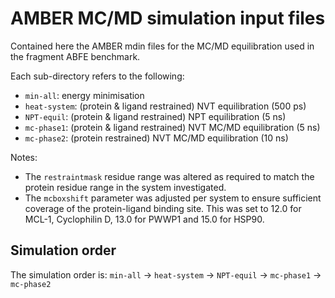 # AMBER MC/MD simulation input files

Contained here the AMBER mdin files for the MC/MD equilibration used in the
fragment ABFE benchmark.

Each sub-directory refers to the following:

  - `min-all`: energy minimisation
  - `heat-system`: (protein & ligand restrained) NVT equilibration (500 ps)
  - `NPT-equil`: (protein & ligand restrained) NPT equilibration (5 ns)
  - `mc-phase1`: (protein & ligand restrained) NVT MC/MD equilibration (5 ns)
  - `mc-phase2`: (protein restrained) NVT MC/MD equilibration (10 ns)

Notes:
  - The `restraintmask` residue range was altered as required to match the
    protein residue range in the system investigated.
  - The `mcboxshift` parameter was adjusted per system to ensure sufficient
    coverage of the protein-ligand binding site. This was set to 12.0 for
    MCL-1, Cyclophilin D, 13.0 for PWWP1 and 15.0 for HSP90.

## Simulation order

The simulation order is:
    `min-all` -> `heat-system` -> `NPT-equil` -> `mc-phase1` -> `mc-phase2`
